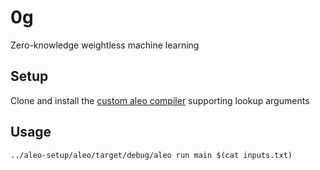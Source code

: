 # 0g

Zero-knowledge weightless machine learning

## Setup

Clone and install the [custom aleo compiler](git@github.com:zkp-gravity/aleo-setup.git) supporting lookup arguments

## Usage
```
../aleo-setup/aleo/target/debug/aleo run main $(cat inputs.txt)
```
